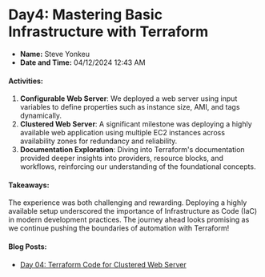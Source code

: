 # Day4: Mastering Basic Infrastructure with Terraform
- **Name:** Steve Yonkeu
- **Date and Time:** 04/12/2024 12:43 AM

#### Activities:
1. **Configurable Web Server**: We deployed a web server using input variables to define properties such as instance size, AMI, and tags dynamically.
2. **Clustered Web Server**: A significant milestone was deploying a highly available web application using multiple EC2 instances across availability zones for redundancy and reliability.
3. **Documentation Exploration**: Diving into Terraform's documentation provided deeper insights into providers, resource blocks, and workflows, reinforcing our understanding of the foundational concepts.

#### Takeaways:
The experience was both challenging and rewarding. Deploying a highly available setup underscored the importance of Infrastructure as Code (IaC) in modern development practices. The journey ahead looks promising as we continue pushing the boundaries of automation with Terraform!


#### Blog Posts:
- [Day 04: Terraform Code for Clustered Web Server ](https://dev.to/yokwejuste/day-1-introduction-to-terraform-and-infrastructure-as-code-iac-5do4)
